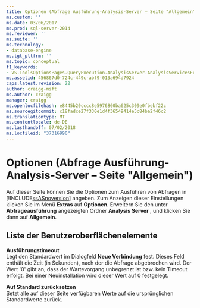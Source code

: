 ```yaml
---
title: Optionen (Abfrage Ausführung-Analysis-Server – Seite "Allgemein") | Microsoft-Dokumentation
ms.custom: ''
ms.date: 03/06/2017
ms.prod: sql-server-2014
ms.reviewer: ''
ms.suite: ''
ms.technology:
- database-engine
ms.tgt_pltfrm: ''
ms.topic: conceptual
f1_keywords:
- VS.ToolsOptionsPages.QueryExecution.AnalysisServer.AnalysisServicesExecutionGeneral
ms.assetid: 456867d0-724c-449c-abf9-013a694d7924
caps.latest.revision: 22
author: craigg-msft
ms.author: craigg
manager: craigg
ms.openlocfilehash: e8445b20cccc8e5976860ba625c309e0fbebf22c
ms.sourcegitcommit: c18fadce27f330e1d4f36549414e5c84ba2f46c2
ms.translationtype: MT
ms.contentlocale: de-DE
ms.lasthandoff: 07/02/2018
ms.locfileid: "37316990"
---
```

# <a name="options-query-execution-analysis-server-general-page"></a>Optionen (Abfrage Ausführung-Analysis-Server – Seite "Allgemein")
  Auf dieser Seite können Sie die Optionen zum Ausführen von Abfragen in [!INCLUDE[ssASnoversion](../includes/ssasnoversion-md.md)] angeben. Zum Anzeigen dieser Einstellungen klicken Sie im Menü **Extras** auf **Optionen**. Erweitern Sie den unter **Abfrageausführung** angezeigten Ordner **Analysis Server** , und klicken Sie dann auf **Allgemein**.  
  
## <a name="uielement-list"></a>Liste der Benutzeroberflächenelemente  
 **Ausführungstimeout**  
 Legt den Standardwert im Dialogfeld **Neue Verbindung** fest. Dieses Feld enthält die Zeit (in Sekunden), nach der die Abfrage abgebrochen wird. Der Wert '0' gibt an, dass der Wartevorgang unbegrenzt ist bzw. kein Timeout erfolgt. Bei einer Neuinstallation wird dieser Wert auf 0 festgelegt.  
  
 **Auf Standard zurücksetzen**  
 Setzt alle auf dieser Seite verfügbaren Werte auf die ursprünglichen Standardwerte zurück.  
  
  
